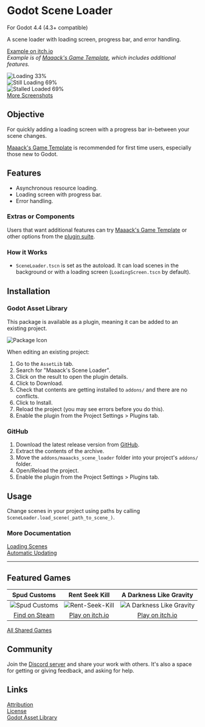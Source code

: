 # Godot Scene Loader
For Godot 4.4 (4.3+ compatible)

A scene loader with loading screen, progress bar, and error handling.

[Example on itch.io](https://maaack.itch.io/godot-game-template)  
_Example is of [Maaack's Game Template](https://github.com/Maaack/Godot-Game-Template), which includes additional features._


![Loading 33%](/addons/maaacks_scene_loader/media/screenshot-6-loading-screen-1.png)  
![Still Loading 69%](/addons/maaacks_scene_loader/media/screenshot-6-loading-screen-3.png)  
![Stalled Loaded 69%](/addons/maaacks_scene_loader/media/screenshot-6-loading-screen-4.png)  
[More Screenshots](/addons/maaacks_scene_loader/docs/Screenshots.md)  

## Objective

For quickly adding a loading screen with a progress bar in-between your scene changes.

[Maaack's Game Template](https://github.com/Maaack/Godot-Game-Template) is recommended for first time users, especially those new to Godot.  

## Features

* Asynchronous resource loading.
* Loading screen with progress bar.
* Error handling.

### Extras or Components

Users that want additional features can try [Maaack's Game Template](https://github.com/Maaack/Godot-Game-Template) or other options from the [plugin suite](/addons/maaacks_scene_loader/docs/PluginSuite.md).  


### How it Works
- `SceneLoader.tscn` is set as the autoload.  It can load scenes in the background or with a loading screen (`LoadingScreen.tscn` by default).   

## Installation

### Godot Asset Library
This package is available as a plugin, meaning it can be added to an existing project. 

![Package Icon](/addons/maaacks_scene_loader/media/scene_loader-icon-black-transparent-256x256.png)  

When editing an existing project:

1.  Go to the `AssetLib` tab.
2.  Search for "Maaack's Scene Loader".
3.  Click on the result to open the plugin details.
4.  Click to Download.
5.  Check that contents are getting installed to `addons/` and there are no conflicts.
6.  Click to Install.
7.  Reload the project (you may see errors before you do this).
8.  Enable the plugin from the Project Settings > Plugins tab.


### GitHub


1.  Download the latest release version from [GitHub](https://github.com/Maaack/Godot-Scene-Loader/releases/latest).  
2.  Extract the contents of the archive.
3.  Move the `addons/maaacks_scene_loader` folder into your project's `addons/` folder.  
4.  Open/Reload the project.  
5.  Enable the plugin from the Project Settings > Plugins tab.  


## Usage

Change scenes in your project using paths by calling `SceneLoader.load_scene(_path_to_scene_)`.

### More Documentation

[Loading Scenes](/addons/maaacks_scene_loader/docs/LoadingScenes.md)  
[Automatic Updating](/addons/maaacks_scene_loader/docs/AutomaticUpdating.md)  

---

## Featured Games

| Spud Customs | Rent Seek Kill  | A Darkness Like Gravity  |  
| :-------:| :-------: | :-------: |
![Spud Customs](/addons/maaacks_scene_loader/media/thumbnail-game-spud-customs.png)  |  ![Rent-Seek-Kill](/addons/maaacks_scene_loader/media/thumbnail-game-rent-seek-kill.png)  |  ![A Darkness Like Gravity](/addons/maaacks_scene_loader/media/thumbnail-game-a-darkness-like-gravity.png)  |
[Find on Steam](https://store.steampowered.com/app/3291880/Spud_Customs/) | [Play on itch.io](https://xandruher.itch.io/rent-seek-kill)  |  [Play on itch.io](https://maaack.itch.io/a-darkness-like-gravity)  |


[All Shared Games](/addons/maaacks_scene_loader/docs/GamesMade.md)  


## Community

Join the [Discord server](https://discord.gg/AyZrJh5AMp ) and share your work with others. It's also a space for getting or giving feedback, and asking for help. 
 

## Links
[Attribution](/addons/maaacks_scene_loader/ATTRIBUTION.md)  
[License](/addons/maaacks_scene_loader/LICENSE.txt)  
[Godot Asset Library](https://godotengine.org/asset-library/asset/2896)  